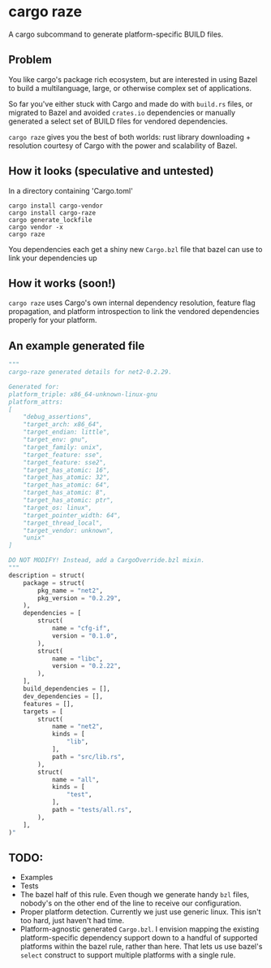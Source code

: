 # cargo raze
A cargo subcommand to generate platform-specific BUILD files.

## Problem

You like cargo's package rich ecosystem, but are interested in using Bazel to build a multilanguage, large, or otherwise complex set of applications.

So far you've either stuck with Cargo and made do with `build.rs` files, or migrated to Bazel and avoided `crates.io` dependencies or manually generated a select set of BUILD files for vendored dependencies.

`cargo raze` gives you the best of both worlds: rust library downloading + resolution courtesy of Cargo with the power and scalability of Bazel.

## How it looks (speculative and untested)

In a directory containing 'Cargo.toml'
```
cargo install cargo-vendor
cargo install cargo-raze
cargo generate_lockfile
cargo vendor -x
cargo raze
```
You dependencies each get a shiny new `Cargo.bzl` file that bazel can use to link your dependencies up

## How it works (soon!)

`cargo raze` uses Cargo's own internal dependency resolution, feature flag propagation, and platform introspection to link the vendored dependencies properly for your platform.

## An example generated file
```python
"""
cargo-raze generated details for net2-0.2.29.

Generated for:
platform_triple: x86_64-unknown-linux-gnu
platform_attrs:
[
    "debug_assertions",
    "target_arch: x86_64",
    "target_endian: little",
    "target_env: gnu",
    "target_family: unix",
    "target_feature: sse",
    "target_feature: sse2",
    "target_has_atomic: 16",
    "target_has_atomic: 32",
    "target_has_atomic: 64",
    "target_has_atomic: 8",
    "target_has_atomic: ptr",
    "target_os: linux",
    "target_pointer_width: 64",
    "target_thread_local",
    "target_vendor: unknown",
    "unix"
]

DO NOT MODIFY! Instead, add a CargoOverride.bzl mixin.
"""
description = struct(
    package = struct(
        pkg_name = "net2",
        pkg_version = "0.2.29",
    ),
    dependencies = [
        struct(
            name = "cfg-if",
            version = "0.1.0",
        ),
        struct(
            name = "libc",
            version = "0.2.22",
        ),
    ],
    build_dependencies = [],
    dev_dependencies = [],
    features = [],
    targets = [
        struct(
            name = "net2",
            kinds = [
                "lib",
            ],
            path = "src/lib.rs",
        ),
        struct(
            name = "all",
            kinds = [
                "test",
            ],
            path = "tests/all.rs",
        ),
    ],
)"
```

## TODO:

- Examples
- Tests
- The bazel half of this rule. Even though we generate handy `bzl` files, nobody's on the other end of the line to receive our configuration.
- Proper platform detection. Currently we just use generic linux. This isn't too hard, just haven't had time.
- Platform-agnostic generated `Cargo.bzl`. I envision mapping the existing platform-specific dependency support down to a handful of supported platforms within the bazel rule, rather than here. That lets us use bazel's `select` construct to support multiple platforms with a single rule.
